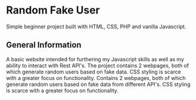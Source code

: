 # Random Fake User
Simple beginner project built with HTML, CSS, PHP and vanilla Javascript.

## General Information
A basic website intended for furthering my Javascript skills as well as my ability to interact with Rest API's. The project contains 2 webpages, both of which generate random users based on fake data. CSS styling is scarce with a greater focus on functionality.
Contains 2 webpages, both of which generate random users based on fake data from different API's. CSS styling is scarce with a greater focus on functionality.
